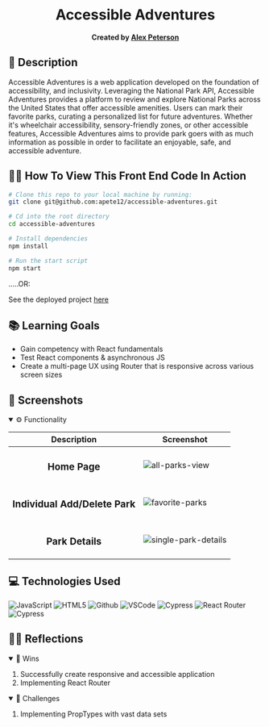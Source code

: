 <div align="center">

# Accessible Adventures 
**Created by [Alex Peterson](https://www.linkedin.com/in/alexandra-peterson-245b65145/)**

</div>

## 📝 Description
Accessible Adventures is a web application developed on the foundation of accessibility, and inclusivity.  Leveraging the National Park API, Accessible Adventures provides a platform to review and explore National Parks across the United States that offer accessible amenities. Users can mark their favorite parks, curating a personalized list for future adventures. Whether it's wheelchair accessibility, sensory-friendly zones, or other accessible features, Accessible Adventures aims to provide park goers with as much information as possible in order to facilitate an enjoyable, safe, and accessible adventure.

## 🧑‍💻 How To View This Front End Code In Action

```bash
# Clone this repo to your local machine by running:
git clone git@github.com:apete12/accessible-adventures.git

# Cd into the root directory 
cd accessible-adventures

# Install dependencies 
npm install

# Run the start script
npm start
```
.....OR:

See the deployed project [here](https://accessible-adventures.vercel.app/)


## 📚 Learning Goals

- Gain competency with React fundamentals
- Test React components & asynchronous JS
- Create a multi-page UX using Router that is responsive across various screen sizes

## 📸 Screenshots
<details open>
  <summary> ⚙️ Functionality </summary>
  
  | Description | Screenshot |
  |------------ | -----------|
  | <h3 align="center">Home Page | ![all-parks-view](https://github.com/apete12/accessible-adventures/assets/104571445/de2d57d8-9633-4d57-afae-06ee09d51fff)
  | <h3 align="center">Individual Add/Delete Park | ![favorite-parks](https://github.com/apete12/accessible-adventures/assets/104571445/22176e50-10a8-4a8b-b556-1962b862172e)
   | <h3 align="center">Park Details | ![single-park-details](https://github.com/apete12/accessible-adventures/assets/104571445/2937d2d8-951e-46ba-b443-82cab5bd45de)

  

</details>

## 💻 Technologies Used
  
![JavaScript](https://img.shields.io/badge/-JavaScript-05122A?style=flat&logo=javascript) 
![HTML5](https://img.shields.io/badge/-HTML5-05122A?style=flat&logo=html5)
![Github](https://img.shields.io/badge/-GitHub-05122A?style=flat&logo=github)
![VSCode](https://img.shields.io/badge/-VS_Code-05122A?style=flat&logo=visualstudio)
![Cypress](https://img.shields.io/badge/-Cypress-05122A?style=flat&logo=cypress)
![React Router](https://img.shields.io/badge/-React_Router-05122A?style=flat&logo=reactrouter)
![Cypress](https://img.shields.io/badge/-Express.js-05122A?style=flat&logo=expressjs)


## 🧘‍♂️ Reflections
<details open>
  <summary> 🎉 Wins </summary>

  1. Successfully create responsive and accessible application
  2. Implementing React Router

</details>
<details open>
  <summary> 🤔 Challenges </summary>
  
  1. Implementing PropTypes with vast data sets
